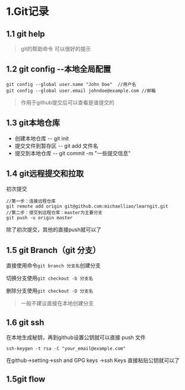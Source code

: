 # 1.Git记录
 ## 1.1 git help
> git的帮助命令 可以很好的提示
## 1.2 git config --本地全局配置
```
git config --global user.name "John Doe"  //用户名
git config --global user.email johndoe@example.com //邮箱
```
> 作用于github提交后可以查看是谁提交的
## 1.3 git本地仓库 
- 创建本地仓库 -- git init
- 提交文件到暂存区 -- git add 文件名
- 提交到本地仓库   --  git commit -m "一些提交信息"

## 1.4 git远程提交和拉取
初次提交
```
//第一步：连接远程仓库
git remote add origin git@github.com:michaelliao/learngit.git
//第二步：提交到远程仓库：master为主要分支
git push -u origin master
```
除了初次提交，其他的直接push就可以了
## 1.5 git Branch（git 分支）
直接使用命令`git branch 分支名`创建分支

切换分支使用`git checkout -b 分支名`

删除分支使用`git checkout -D 分支名` 

>一般不建议直接在本地创建分支

## 1.6 git ssh
在本地生成秘钥，再到github设置公钥就可以直接 push 文件
```
ssh-keygen -t rsa -C "your_email@example.com"
```
在github->setting->ssh and GPG keys ->ssh Keys
直接粘贴公钥就可以了

## 1.5git flow